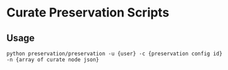 # Curate Preservation Scripts

## Usage
```
python preservation/preservation -u {user} -c {preservation config id} -n {array of curate node json}
```

